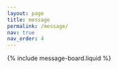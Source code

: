 ```yaml
---
layout: page
title: message
permalink: /message/
nav: true
nav_order: 4
---
```


{% include message-board.liquid %}
